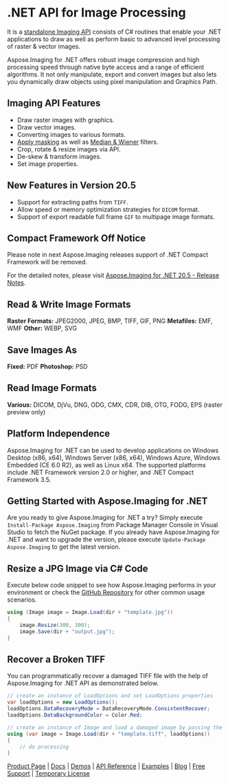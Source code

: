 # .NET API for Image Processing

It is a [standalone Imaging API](https://products.aspose.com/imaging/net) consists of C# routines that enable your .NET applications to draw as well as perform basic to advanced level processing of raster & vector images.

Aspose.Imaging for .NET offers robust image compression and high processing speed through native byte access and a range of efficient algorithms. It not only manipulate, export and convert images but also lets you dynamically draw objects using pixel manipulation and Graphics Path.

## Imaging API Features

- Draw raster images with graphics.
- Draw vector images.
- Converting images to various formats.
- [Apply masking](https://docs.aspose.com/display/imagingnet/Applying+Masking+to+Images) as well as [Median & Wiener](https://docs.aspose.com/display/imagingnet/Applying+Median+and+Wiener+Filters) filters.
- Crop, rotate & resize images via API.
- De-skew & transform images.
- Set image properties.

## New Features in Version 20.5

- Support for extracting paths from `TIFF`.
- Allow speed or memory optimization strategies for `DICOM` format.
- Support of export readable full frame `GIF` to multipage image formats.

## Compact Framework Off Notice

Please note in next Aspose.Imaging releases support of .NET Compact Framework will be removed.

For the detailed notes, please visit [Aspose.Imaging for .NET 20.5 - Release Notes](https://docs.aspose.com/display/imagingnet/Aspose.Imaging+for+.NET+20.5+-+Release+notes).

## Read & Write Image Formats

**Raster Formats:** JPEG2000, JPEG, BMP, TIFF, GIF, PNG
**Metafiles:** EMF, WMF
**Other:** WEBP, SVG

## Save Images As

**Fixed:** PDF
**Photoshop:** PSD

## Read Image Formats

**Various:** DICOM, DjVu, DNG, ODG, CMX, CDR, DIB, OTG, FODG, EPS (raster preview only)

## Platform Independence

Aspose.Imaging for .NET can be used to develop applications on Windows Desktop (x86, x64), Windows Server (x86, x64), Windows Azure, Windows Embedded (CE 6.0 R2), as well as Linux x64. The supported platforms include .NET Framework version 2.0 or higher, and .NET Compact Framework 3.5.

## Getting Started with Aspose.Imaging for .NET

Are you ready to give Aspose.Imaging for .NET a try? Simply execute `Install-Package Aspose.Imaging` from Package Manager Console in Visual Studio to fetch the NuGet package. If you already have Aspose.Imaging for .NET and want to upgrade the version, please execute `Update-Package Aspose.Imaging` to get the latest version.

## Resize a JPG Image via C# Code

Execute below code snippet to see how Aspose.Imaging performs in your environment or check the [GitHub Repository](https://github.com/aspose-imaging/Aspose.Imaging-for-.NET) for other common usage scenarios. 

```csharp
using (Image image = Image.Load(dir + "template.jpg"))
{
    image.Resize(300, 300);
    image.Save(dir + "output.jpg");
}
```

## Recover a Broken TIFF

You can programmatically recover a damaged TIFF file with the help of Aspose.Imaging for .NET API as demonstrated below.

```csharp
// create an instance of LoadOptions and set LoadOptions properties
var loadOptions = new LoadOptions();
loadOptions.DataRecoveryMode = DataRecoveryMode.ConsistentRecover;
loadOptions.DataBackgroundColor = Color.Red;

// create an instance of Image and load a damaged image by passing the instance of LoadOptions
using (var image = Image.Load(dir + "template.tiff", loadOptions))
{
    // do processing
}
```

[Product Page](https://products.aspose.com/imaging/net) | [Docs](https://docs.aspose.com/display/imagingnet/Home) | [Demos](https://products.aspose.app/imaging/family) | [API Reference](https://apireference.aspose.com/net/imaging) | [Examples](https://github.com/aspose-imaging/Aspose.Imaging-for-.NET) | [Blog](https://blog.aspose.com/category/imaging/) | [Free Support](https://forum.aspose.com/c/imaging) | [Temporary License](https://purchase.aspose.com/temporary-license)
